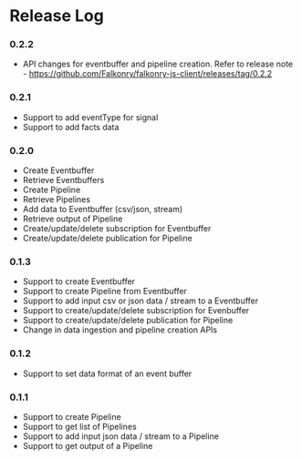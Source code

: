 # Release Log

### 0.2.2
* API changes for eventbuffer and pipeline creation. Refer to release note - https://github.com/Falkonry/falkonry-js-client/releases/tag/0.2.2

### 0.2.1
* Support to add eventType for signal
* Support to add facts data

### 0.2.0
* Create Eventbuffer
* Retrieve Eventbuffers
* Create Pipeline
* Retrieve Pipelines
* Add data to Eventbuffer (csv/json, stream)
* Retrieve output of Pipeline
* Create/update/delete subscription for Eventbuffer
* Create/update/delete publication for Pipeline

### 0.1.3
* Support to create Eventbuffer
* Support to create Pipeline from Eventbuffer
* Support to add input csv or json data / stream to a Eventbuffer
* Support to create/update/delete subscription for Evenbuffer
* Support to create/update/delete publication for Pipeline
* Change in data ingestion and pipeline creation APIs

### 0.1.2
* Support to set data format of an event buffer

### 0.1.1

* Support to create Pipeline
* Support to get list of Pipelines
* Support to add input json data / stream to a Pipeline
* Support to get output of a Pipeline